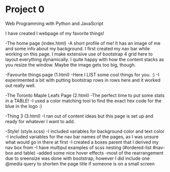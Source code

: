# Project 0

Web Programming with Python and JavaScript

I have created I webpage of my favorite things!

-The home page (index.html) 
    -A short profile of me! It has an image of me and some info about my background. I first created my nav bar while working on this page. I make extensive use of bootstrap 4 grid here to layout everything dynamically. I quite happy with how the content stacks as you resize the window. Maybe the image gets too big, though.

-Favourite things page (1.html)
    -Here I LIST some cool things for you. :)
    -I experimented a bit with putting bootstrap rows in rows here and it worked out really well.

-The Toronto Maple Leafs Page (2.html)
    -The perfect time to put some stats in a TABLE!
    -I used a color matching tool to find the exact hex code for the blue in the logo :)

-Thing 3 (3.html)
    -I ran out of content ideas but this page is set up and ready for whatever I want to add.

-Style! (style.scss)
    -I included variables for background color and text color
    -I included variables for the nav bar names of the pages, as I was unsure what would go in there at first
    -I created a boxes parent that I derived my nav box from
    -I have multipul examples of scss nesting (#ordered-list #nav-box and table)
    -added some nice hover effects
    -most of the rearrangement due to sreensize was done with bootstrap, however I did include one @media query to shorten the page title if someone is on a small screen
